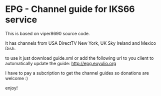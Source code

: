 # EPG - Channel guide for IKS66 service

This is based on viper8690 source code.

It has channels from USA DirectTV New York, UK Sky Ireland and Mexico Dish.

to use it just download guide.xml or add the following url to you client to automatically update the guide:
http://epg.euyulio.org

I have to pay a subcription to get the channel guides so donations are welcome :)

enjoy!



